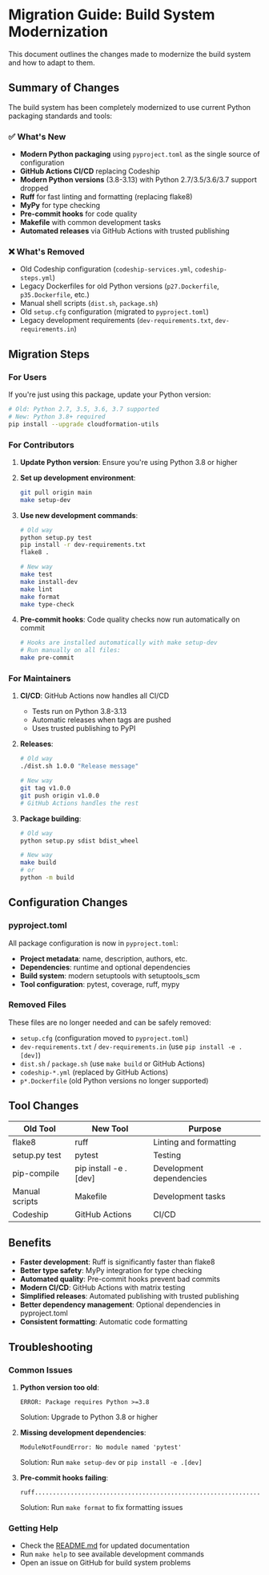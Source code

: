 # Migration Guide: Build System Modernization

This document outlines the changes made to modernize the build system and how to adapt to them.

## Summary of Changes

The build system has been completely modernized to use current Python packaging standards and tools:

### ✅ What's New

- **Modern Python packaging** using `pyproject.toml` as the single source of configuration
- **GitHub Actions CI/CD** replacing Codeship
- **Modern Python versions** (3.8-3.13) with Python 2.7/3.5/3.6/3.7 support dropped
- **Ruff** for fast linting and formatting (replacing flake8)
- **MyPy** for type checking
- **Pre-commit hooks** for code quality
- **Makefile** with common development tasks
- **Automated releases** via GitHub Actions with trusted publishing

### ❌ What's Removed

- Old Codeship configuration (`codeship-services.yml`, `codeship-steps.yml`)
- Legacy Dockerfiles for old Python versions (`p27.Dockerfile`, `p35.Dockerfile`, etc.)
- Manual shell scripts (`dist.sh`, `package.sh`)
- Old `setup.cfg` configuration (migrated to `pyproject.toml`)
- Legacy development requirements (`dev-requirements.txt`, `dev-requirements.in`)

## Migration Steps

### For Users

If you're just using this package, update your Python version:

```bash
# Old: Python 2.7, 3.5, 3.6, 3.7 supported
# New: Python 3.8+ required
pip install --upgrade cloudformation-utils
```

### For Contributors

1. **Update Python version**: Ensure you're using Python 3.8 or higher

2. **Set up development environment**:
   ```bash
   git pull origin main
   make setup-dev
   ```

3. **Use new development commands**:
   ```bash
   # Old way
   python setup.py test
   pip install -r dev-requirements.txt
   flake8 .
   
   # New way
   make test
   make install-dev
   make lint
   make format
   make type-check
   ```

4. **Pre-commit hooks**: Code quality checks now run automatically on commit
   ```bash
   # Hooks are installed automatically with make setup-dev
   # Run manually on all files:
   make pre-commit
   ```

### For Maintainers

1. **CI/CD**: GitHub Actions now handles all CI/CD
   - Tests run on Python 3.8-3.13
   - Automatic releases when tags are pushed
   - Uses trusted publishing to PyPI

2. **Releases**: 
   ```bash
   # Old way
   ./dist.sh 1.0.0 "Release message"
   
   # New way
   git tag v1.0.0
   git push origin v1.0.0
   # GitHub Actions handles the rest
   ```

3. **Package building**:
   ```bash
   # Old way
   python setup.py sdist bdist_wheel
   
   # New way
   make build
   # or
   python -m build
   ```

## Configuration Changes

### pyproject.toml

All package configuration is now in `pyproject.toml`:

- **Project metadata**: name, description, authors, etc.
- **Dependencies**: runtime and optional dependencies
- **Build system**: modern setuptools with setuptools_scm
- **Tool configuration**: pytest, coverage, ruff, mypy

### Removed Files

These files are no longer needed and can be safely removed:

- `setup.cfg` (configuration moved to `pyproject.toml`)
- `dev-requirements.txt` / `dev-requirements.in` (use `pip install -e .[dev]`)
- `dist.sh` / `package.sh` (use `make build` or GitHub Actions)
- `codeship-*.yml` (replaced by GitHub Actions)
- `p*.Dockerfile` (old Python versions no longer supported)

## Tool Changes

| Old Tool | New Tool | Purpose |
|----------|----------|---------|
| flake8 | ruff | Linting and formatting |
| setup.py test | pytest | Testing |
| pip-compile | pip install -e .[dev] | Development dependencies |
| Manual scripts | Makefile | Development tasks |
| Codeship | GitHub Actions | CI/CD |

## Benefits

- **Faster development**: Ruff is significantly faster than flake8
- **Better type safety**: MyPy integration for type checking
- **Automated quality**: Pre-commit hooks prevent bad commits
- **Modern CI/CD**: GitHub Actions with matrix testing
- **Simplified releases**: Automated publishing with trusted publishing
- **Better dependency management**: Optional dependencies in pyproject.toml
- **Consistent formatting**: Automatic code formatting

## Troubleshooting

### Common Issues

1. **Python version too old**:
   ```
   ERROR: Package requires Python >=3.8
   ```
   Solution: Upgrade to Python 3.8 or higher

2. **Missing development dependencies**:
   ```
   ModuleNotFoundError: No module named 'pytest'
   ```
   Solution: Run `make setup-dev` or `pip install -e .[dev]`

3. **Pre-commit hooks failing**:
   ```
   ruff....................................................................Failed
   ```
   Solution: Run `make format` to fix formatting issues

### Getting Help

- Check the [README.md](README.md) for updated documentation
- Run `make help` to see available development commands
- Open an issue on GitHub for build system problems